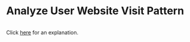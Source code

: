 # Analyze User Website Visit Pattern 

~~~java

~~~

Click [here](Explanation.md) for an explanation.

